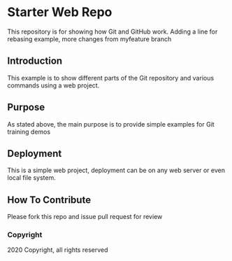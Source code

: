 # Starter Web Repo

This repository is for showing how Git and GitHub work. Adding a line for rebasing example, more changes from myfeature branch
## Introduction

This example is to show different parts of the Git repository and various commands using a web project.
## Purpose

As stated above, the main purpose is to provide simple examples for Git training demos

## Deployment

This is a simple web project, deployment can be on any web server or even local file system.

## How To Contribute

Please fork this repo and issue pull request for review

### Copyright

2020 Copyright, all rights reserved